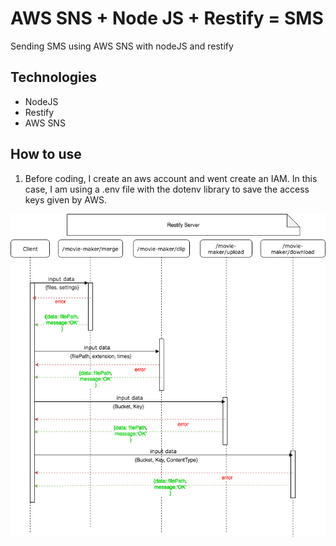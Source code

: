 # AWS SNS + Node JS + Restify = SMS

Sending SMS using AWS SNS with nodeJS and restify

## Technologies

- NodeJS
- Restify
- AWS SNS

## How to use

1. Before coding, I create an aws account and went create an IAM. In this case, I am using a .env file with the dotenv library to save the access keys given by AWS.

<div>
  <a href="https://github.com/kroners/SMS-Node-Restify/blob/master/ffmpeg_manager-sequence_diagram.png">
    <img src="https://github.com/kroners/SMS-Node-Restify/blob/master/ffmpeg_manager-sequence_diagram.png" alt="FFMPEG Manager Sequence Diagram"/>
    </a>
</div>
